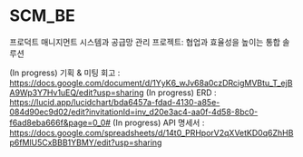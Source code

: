 # SCM_BE
프로덕트 매니지먼트 시스템과 공급망 관리 프로젝트: 협업과 효율성을 높이는 통합 솔루션


(In progress) 기획 & 미팅 회고 : https://docs.google.com/document/d/1YyK6_wJv68a0czDRcigMVBtu_T_ejBA9Wp3Y7Hv1uEQ/edit?usp=sharing
(In progress) ERD : https://lucid.app/lucidchart/bda6457a-fdad-4130-a85e-084d90ec9d02/edit?invitationId=inv_d20e3ac4-aa0f-4d58-8bc0-f6ad8eba666f&page=0_0#
(In progress) API 명세서 : https://docs.google.com/spreadsheets/d/14t0_PRHporV2qXVetKD0q6ZhHBp6fMlU5CxBBB1YBMY/edit?usp=sharing
